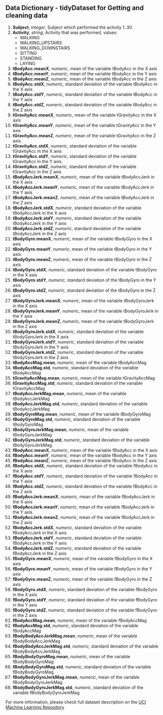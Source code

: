 ## Data Dictionary - tidyDataset for Getting and cleaning data
1. **Subject**, *integer*, Subject which performed the activity 1..30
2. **Activity**, *string*, Activity that was performed, values:
    - WALKING
    - WALKING_UPSTAIRS
    - WALKING_DOWNSTAIRS
    - SITTING
    - STANDING
    - LAYING
3. **tBodyAcc.meanX**, *numeric*, mean of the variable tBodyAcc in the X axis
4. **tBodyAcc.meanY**, *numeric*, mean of the variable tBodyAcc in the Y axis
5. **tBodyAcc.meanZ**, *numeric*, mean of the variable tBodyAcc in the Z axis
6. **tBodyAcc.stdX**, *numeric*, standard deviation of the variable tBodyAcc in the X axis
7. **tBodyAcc.stdY**, *numeric*, standard deviation of the variable tBodyAcc in the Y axis
8. **tBodyAcc.stdZ**, *numeric*, standard deviation of the variable tBodyAcc in the Z axis
9. **tGravityAcc.meanX**, *numeric*, mean of the variable tGravityAcc in the X axis
10. **tGravityAcc.meanY**, *numeric*, mean of the variable tGravityAcc in the Y axis
11. **tGravityAcc.meanZ**, *numeric*, mean of the variable tGravityAcc in the Z axis
12. **tGravityAcc.stdX**, *numeric*, standard deviation of the variable tGravityAcc in the X axis
13. **tGravityAcc.stdY**, *numeric*, standard deviation of the variable tGravityAcc in the Y axis
14. **tGravityAcc.stdZ**, *numeric*, standard deviation of the variable tGravityAcc in the Z axis
15. **tBodyAccJerk.meanX**, *numeric*, mean of the variable tBodyAccJerk in the X axis
16. **tBodyAccJerk.meanY**, *numeric*, mean of the variable tBodyAccJerk in the Y axis
17. **tBodyAccJerk.meanZ**, *numeric*, mean of the variable tBodyAccJerk  in the Z axis
18. **tBodyAccJerk.stdX**, *numeric*, standard deviation of the variable tBodyAccJerk in the X axis
19. **tBodyAccJerk.stdY**, *numeric*, standard deviation of the variable tBodyAccJerk in the Y axis
20. **tBodyAccJerk.stdZ**, *numeric*, standard deviation of the variable tBodyAccJerk in the Z axis
21. **tBodyGyro.meanX**, *numeric*, mean of the variable tBodyGyro in the X axis
22. **tBodyGyro.meanY**, *numeric*, mean of the variable tBodyGyro in the Y axis
23. **tBodyGyro.meanZ**, *numeric*, mean of the variable tBodyGyro in the Z axis
24. **tBodyGyro.stdX**, *numeric*, standard deviation of the variable tBodyGyro in the X axis
25. **tBodyGyro.stdY**, *numeric*, standard deviation of the tBodyGyro in the Y axis
26. **tBodyGyro.stdZ**, *numeric*, standard deviation of the tBodyGyro in the Z axis
27. **tBodyGyroJerk.meanX**, *numeric*, mean of the variable tBodyGyroJerk in the X axis
28. **tBodyGyroJerk.meanY**, *numeric*, mean of the variable tBodyGyroJerk in the Y axis
29. **tBodyGyroJerk.meanZ**, *numeric*, mean of the variable tBodyGyroJerk in the Z axis
30. **tBodyGyroJerk.stdX**, *numeric*, standard deviation of the variable tBodyGyroJerk in the X axis
31. **tBodyGyroJerk.stdY**, *numeric*, standard deviation of the variable tBodyGyroJerk in the Y axis
32. **tBodyGyroJerk.stdZ**, *numeric*, standard deviation of the variable tBodyGyroJerk in the Z axis
33. **tBodyAccMag.mean**, *numeric*, mean of the variable tBodyAccMag 
34. **tBodyAccMag.std**, *numeric*, standard deviation of the variable tBodyAccMag
35. **tGravityAccMag.mean**, *numeric*, mean of the variable tGravityAccMag
36. **tGravityAccMag.std**, *numeric*, standard deviation of the variable tGravityAccMag
37. **tBodyAccJerkMag.mean**, *numeric*, mean of the variable tBodyAccJerkMag
38. **tBodyAccJerkMag.std**, *numeric*, standard deviation of the variable tBodyAccJerkMag
39. **tBodyGyroMag.mean**, *numeric*, mean of the variable tBodyGyroMag 
40. **tBodyGyroMag.std**, *numeric*, standard deviation of the variable tBodyGyroMag
41. **tBodyGyroJerkMag.mean**, *numeric*, mean of the variable tBodyGyroJerkMag 
42. **tBodyGyroJerkMag.std**, *numeric*, standard deviation of the variable tBodyGyroJerkMag
43. **fBodyAcc.meanX**, *numeric*, mean of the variable fBodyAcc in the X axis
44. **fBodyAcc.meanY**, *numeric*, mean of the variable fBodyAcc in the Y axis
45. **fBodyAcc.meanZ**, *numeric*, mean of the variable fBodyAcc in the Z axis
46. **fBodyAcc.stdX**, *numeric*, standard deviation of the variable fBodyAcc in the X axis
47. **fBodyAcc.stdY**, *numeric*, standard deviation of the variable fBodyAcc in the Y axis
48. **fBodyAcc.stdZ**, *numeric*, standard deviation of the variable fBodyAcc in the Z axis
49. **fBodyAccJerk.meanX**, *numeric*, mean of the variable fBodyAccJerk in the X axis
50. **fBodyAccJerk.meanY**, *numeric*, mean of the variable fBodyAccJerk in the Y axis
51. **fBodyAccJerk.meanZ**, *numeric*, mean of the variable fBodyAccJerk in the Z axis
52. **fBodyAccJerk.stdX**, *numeric*, standard deviation of the variable fBodyAccJerk in the X axis
53. **fBodyAccJerk.stdY**, *numeric*, standard deviation of the variable fBodyAccJerk in the Y axis
54. **fBodyAccJerk.stdZ**, *numeric*, standard deviation of the variable fBodyAccJerk in the Z axis
55. **fBodyGyro.meanX**, *numeric*, mean of the variable fBodyGyro in the X axis
56. **fBodyGyro.meanY**, *numeric*, mean of the variable fBodyGyro in the Y axis
57. **fBodyGyro.meanZ**, *numeric*, mean of the variable fBodyGyro in the Z axis
58. **fBodyGyro.stdX**, *numeric*, standard deviation of the variable fBodyGyro in the X axis
59. **fBodyGyro.stdY**, *numeric*, standard deviation of the variable fBodyGyro in the Y axis
60. **fBodyGyro.stdZ**, *numeric*, standard deviation of the variable fBodyGyro in the Z axis
61. **fBodyAccMag.mean**, *numeric*, mean of the variable fBodyAccMag
62. **fBodyAccMag.std**, *numeric*, standard deviation of the variable fBodyAccMag
63. **fBodyBodyAccJerkMag.mean**, *numeric*, mean of the variable fBodyBodyAccJerkMag
64. **fBodyBodyAccJerkMag.std**, *numeric*, standard deviation of the variable fBodyBodyAccJerkMag
65. **fBodyBodyGyroMag.mean**, *numeric*, mean of the variable fBodyBodyGyroMag
66. **fBodyBodyGyroMag.std**, *numeric*, standard deviation of the variable fBodyBodyGyroMag
67. **fBodyBodyGyroJerkMag.mean**, *numeric*, mean of the variable fBodyBodyGyroJerkMag
68. **fBodyBodyGyroJerkMag.std**, *numeric*, standard deviation of the variable fBodyBodyGyroJerkMag


For more information, please check full dataset description on the [UCI Machine Learning Repository](http://archive.ics.uci.edu/ml/datasets/Human+Activity+Recognition+Using+Smartphones)
